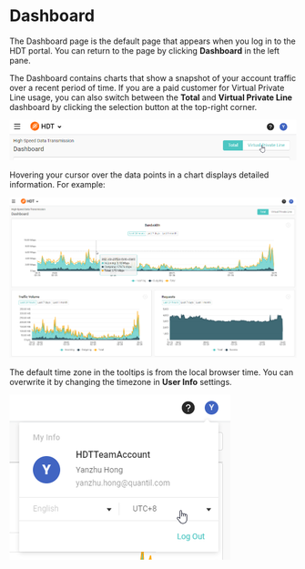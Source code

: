# Dashboard
The Dashboard page is the default page that appears when you log in to the HDT portal. You can return to the page by clicking **Dashboard** in the left pane.

The Dashboard contains charts that show a snapshot of your account traffic over a recent period of time. If you are a paid customer for Virtual Private Line usage, you can also switch between the **Total** and **Virtual Private Line** dashboard by clicking the selection button at the top-right corner.

![null](</docs/resources/images/dashboard/selectTotalOrVpl.png>)

Hovering your cursor over the data points in a chart displays detailed information. For example:

![null](</docs/resources/images/dashboard/dashboard.png>)

The default time zone in the tooltips is from the local browser time. You can overwrite it by changing the timezone in **User Info** settings.

![null](</docs/resources/images/dashboard/myInfo.png>)
